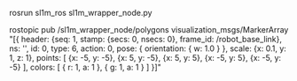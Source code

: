 rosrun sl1m_ros sl1m_wrapper_node.py

rostopic pub /sl1m_wrapper_node/polygons visualization_msgs/MarkerArray "[{ header: {seq: 1, stamp: {secs: 0, nsecs: 0}, frame_id: /robot_base_link}, ns: '', id: 0, type: 6, action: 0, pose: { orientation: { w: 1.0 } }, scale: {x: 0.1, y: 1, z: 1}, points: [ {x: -5, y: -5}, {x: 5, y: -5}, {x: 5, y: 5}, {x: -5, y: 5}, {x: -5, y: -5} ], colors: [ { r: 1, a: 1 }, { g: 1, a: 1 } ] }]"